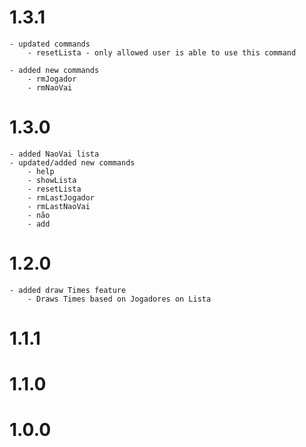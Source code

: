 # 1.3.1
    - updated commands
        - resetLista - only allowed user is able to use this command
        
    - added new commands
        - rmJogador
        - rmNaoVai

# 1.3.0
    - added NaoVai lista
    - updated/added new commands
        - help
        - showLista
        - resetLista
        - rmLastJogador
        - rmLastNaoVai
        - não 
        - add

# 1.2.0
    - added draw Times feature
        - Draws Times based on Jogadores on Lista

# 1.1.1

# 1.1.0

# 1.0.0